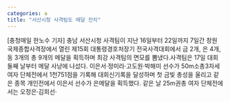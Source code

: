 ```yaml
---
categories: a
title: "서산시청 사격팀도 메달 잔치"
---
```

[충청매일 한노수 기자] 충남 서산시청 사격팀이 지난 16일부터 22일까지 7일간 창원 국제종합사격장에서 열린 제15회 대통령경호처장기 전국사격대회에서 금 2개, 은 4개, 동 3개의 총 9개의 메달을 획득하며 최강 사격팀의 면모를 뽐냈다.사격팀은 17일 대회 둘째 날부터 메달 사냥에 나섰다. 이은서·정미라·고도원·박해미 선수가 50m소총3자세 여자 단체전에서 1천751점을 기록해 대회신기록을 달성하며 첫 금빛 총성을 울리고 같은 종목 개인전에서 이은서 선수가 은메달을 획득했다. 같은 날 25m권총 여자 단체전에서는 오정은·김희선·